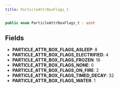 ```yaml
---
title: ParticleAttrBoxFlags_t
---
```


```csharp
public enum ParticleAttrBoxFlags_t : uint
```

## Fields

- **PARTICLE_ATTR_BOX_FLAGS_ASLEEP**: 8
- **PARTICLE_ATTR_BOX_FLAGS_ELECTRIFIED**: 4
- **PARTICLE_ATTR_BOX_FLAGS_FROZEN**: 16
- **PARTICLE_ATTR_BOX_FLAGS_NONE**: 0
- **PARTICLE_ATTR_BOX_FLAGS_ON_FIRE**: 2
- **PARTICLE_ATTR_BOX_FLAGS_TIMED_DECAY**: 32
- **PARTICLE_ATTR_BOX_FLAGS_WATER**: 1

